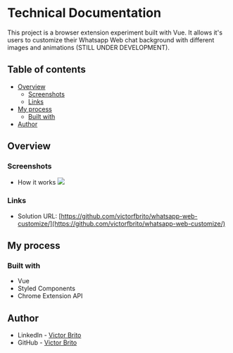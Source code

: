 # Technical Documentation

This project is a browser extension experiment built with Vue. It allows it's users to customize their Whatsapp Web chat background with different images and animations (STILL UNDER DEVELOPMENT).

## Table of contents

- [Overview](#overview)
  - [Screenshots](#screenshots)
  - [Links](#links)
- [My process](#my-process)
  - [Built with](#built-with)
- [Author](#author)

## Overview

### Screenshots

- How it works
![](chrome_extension_video.gif)

### Links

- Solution URL: [https://github.com/victorfbrito/whatsapp-web-customize/](https://github.com/victorfbrito/whatsapp-web-customize/)

## My process

### Built with

- Vue
- Styled Components
- Chrome Extension API

## Author

- LinkedIn - [Victor Brito](https://www.linkedin.com/in/vbrito-dev/)
- GitHub - [Victor Brito](https://github.com/victorfbrito/)
